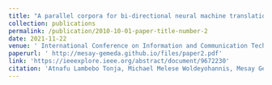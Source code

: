 ```yaml
---
title: "A parallel corpora for bi-directional neural machine translation for low resourced ethiopian languages"
collection: publications
permalink: /publication/2010-10-01-paper-title-number-2
date: 2021-11-22
venue: ' International Conference on Information and Communication Technology for Development for Africa (ICT4DA)'
paperurl: ' http://mesay-gemeda.github.io/files/paper2.pdf'
link: 'https://ieeexplore.ieee.org/abstract/document/9672230'
citation: 'Atnafu Lambebo Tonja, Michael Melese Woldeyohannis, Mesay Gemeda Yigezu. 2021. &quot;A parallel corpora for bi-directional neural machine translation for low resourced ethiopian languages.&quot; <i> International Conference on Information and Communication Technology for Development for Africa (ICT4DA)</i>'
---
```

